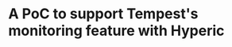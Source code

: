 A PoC to support Tempest's monitoring feature with Hyperic
==========================================================
